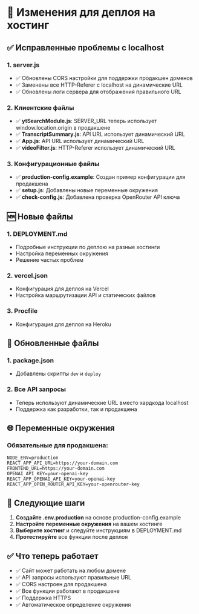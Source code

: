 # 📝 Изменения для деплоя на хостинг

## ✅ Исправленные проблемы с localhost

### 1. **server.js**
- ✅ Обновлены CORS настройки для поддержки продакшен доменов
- ✅ Заменены все HTTP-Referer с localhost на динамические URL
- ✅ Обновлены логи сервера для отображения правильного URL

### 2. **Клиентские файлы**
- ✅ **ytSearchModule.js**: SERVER_URL теперь использует window.location.origin в продакшене
- ✅ **TranscriptSummary.js**: API URL использует динамический URL
- ✅ **App.js**: API URL использует динамический URL
- ✅ **videoFilter.js**: HTTP-Referer использует динамический URL

### 3. **Конфигурационные файлы**
- ✅ **production-config.example**: Создан пример конфигурации для продакшена
- ✅ **setup.js**: Добавлены новые переменные окружения
- ✅ **check-config.js**: Добавлена проверка OpenRouter API ключа

## 🆕 Новые файлы

### 1. **DEPLOYMENT.md**
- Подробные инструкции по деплою на разные хостинги
- Настройка переменных окружения
- Решение частых проблем

### 2. **vercel.json**
- Конфигурация для деплоя на Vercel
- Настройка маршрутизации API и статических файлов

### 3. **Procfile**
- Конфигурация для деплоя на Heroku

## 🔧 Обновленные файлы

### 1. **package.json**
- Добавлены скрипты `dev` и `deploy`

### 2. **Все API запросы**
- Теперь используют динамические URL вместо хардкода localhost
- Поддержка как разработки, так и продакшена

## 🌐 Переменные окружения

### Обязательные для продакшена:
```env
NODE_ENV=production
REACT_APP_API_URL=https://your-domain.com
FRONTEND_URL=https://your-domain.com
OPENAI_API_KEY=your-openai-key
REACT_APP_OPENAI_API_KEY=your-openai-key
REACT_APP_OPEN_ROUTER_API_KEY=your-openrouter-key
```

## 🚀 Следующие шаги

1. **Создайте .env.production** на основе production-config.example
2. **Настройте переменные окружения** на вашем хостинге
3. **Выберите хостинг** и следуйте инструкциям в DEPLOYMENT.md
4. **Протестируйте** все функции после деплоя

## ✅ Что теперь работает

- ✅ Сайт может работать на любом домене
- ✅ API запросы используют правильные URL
- ✅ CORS настроен для продакшена
- ✅ Все функции работают в продакшене
- ✅ Поддержка HTTPS
- ✅ Автоматическое определение окружения
















